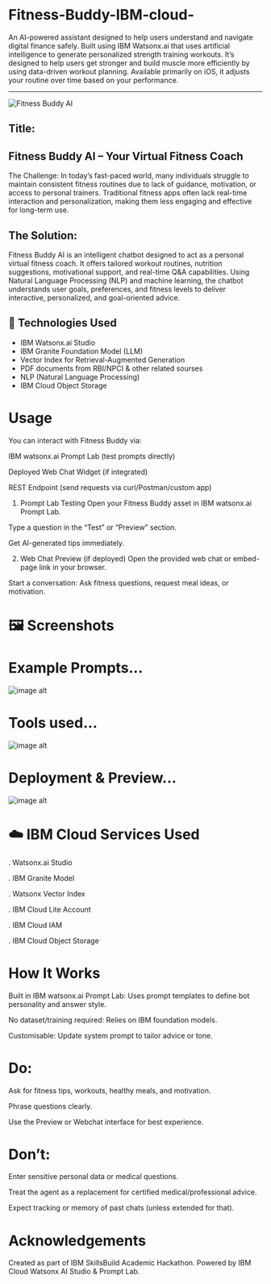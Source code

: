 # Fitness-Buddy-IBM-cloud-

An AI-powered assistant designed to help users understand and navigate digital finance safely. Built using IBM Watsonx.ai that uses artificial intelligence to generate personalized strength training workouts. It’s designed to help users get stronger and build muscle more efficiently by using data-driven workout planning. Available primarily on iOS, it adjusts your routine over time based on your performance.

---

![Fitness Buddy AI](https://github.com/uditnarayan1234/Fitness-Buddy-IBM-cloud-/blob/2ee9926b61d6f6627cae6ec16f244249c77923bc/Screenshot%202025-08-04%20085108.png)

## Title:
## Fitness Buddy AI – Your Virtual Fitness Coach
The Challenge:
In today’s fast-paced world, many individuals struggle to maintain consistent fitness routines due to lack of guidance, motivation, or access to personal trainers. Traditional fitness apps often lack real-time interaction and personalization, making them less engaging and effective for long-term use.

## The Solution:
Fitness Buddy AI is an intelligent chatbot designed to act as a personal virtual fitness coach. It offers tailored workout routines, nutrition suggestions, motivational support, and real-time Q&A capabilities. Using Natural Language Processing (NLP) and machine learning, the chatbot understands user goals, preferences, and fitness levels to deliver interactive, personalized, and goal-oriented advice.

 ## 🧠 Technologies Used

- IBM Watsonx.ai Studio
- IBM Granite Foundation Model (LLM)
- Vector Index for Retrieval-Augmented Generation
- PDF documents from RBI/NPCI & other related sourses
- NLP (Natural Language Processing)
- IBM Cloud Object Storage
  
# Usage
You can interact with Fitness Buddy via:

IBM watsonx.ai Prompt Lab (test prompts directly)

Deployed Web Chat Widget (if integrated)

REST Endpoint (send requests via curl/Postman/custom app)

1. Prompt Lab Testing
Open your Fitness Buddy asset in IBM watsonx.ai Prompt Lab.

Type a question in the “Test” or “Preview” section.

Get AI-generated tips immediately.

2. Web Chat Preview (if deployed)
Open the provided web chat or embed-page link in your browser.

Start a conversation: Ask fitness questions, request meal ideas, or motivation.

# 🖼️ Screenshots

# Example Prompts...
![image alt](https://github.com/uditnarayan1234/Fitness-Buddy-IBM-cloud-/blob/b821e6f401ac46b91c7fac983a0bd3ec75d2d0a2/Suggested_4_prompts.png)

# Tools used...
![image alt](https://github.com/uditnarayan1234/Fitness-Buddy-IBM-cloud-/blob/b821e6f401ac46b91c7fac983a0bd3ec75d2d0a2/Tools_used.png)

#  Deployment & Preview...
![image alt](https://github.com/uditnarayan1234/Fitness-Buddy-IBM-cloud-/blob/b821e6f401ac46b91c7fac983a0bd3ec75d2d0a2/DeployedAgent_preview.png)

# ☁️ IBM Cloud Services Used
 . Watsonx.ai Studio
 
 . IBM Granite Model

 . Watsonx Vector Index
 
 . IBM Cloud Lite Account
 
 . IBM Cloud IAM
 
 . IBM Cloud Object Storage

 # How It Works
Built in IBM watsonx.ai Prompt Lab: Uses prompt templates to define bot personality and answer style.

No dataset/training required: Relies on IBM foundation models.

Customisable: Update system prompt to tailor advice or tone.

# Do:

Ask for fitness tips, workouts, healthy meals, and motivation.

Phrase questions clearly.

Use the Preview or Webchat interface for best experience.

# Don’t:

Enter sensitive personal data or medical questions.

Treat the agent as a replacement for certified medical/professional advice.

Expect tracking or memory of past chats (unless extended for that).

# Acknowledgements
Created as part of IBM SkillsBuild Academic Hackathon. Powered by IBM Cloud Watsonx AI Studio & Prompt Lab.




